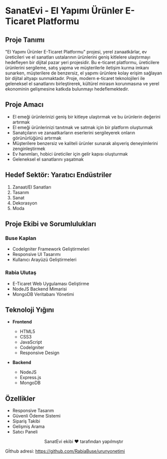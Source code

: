 #  SanatEvi - El Yapımı Ürünler E-Ticaret Platformu 


##  Proje Tanımı

"El Yapımı Ürünler E-Ticaret Platformu" projesi, yerel zanaatkârlar, ev üreticileri ve el sanatları ustalarının ürünlerini geniş kitlelere ulaştırmayı hedefleyen bir dijital pazar yeri projesidir. Bu e-ticaret platformu, üreticilere ürünlerini sergileme, satış yapma ve müşterilerle iletişim kurma imkanı sunarken, müşterilere de benzersiz, el yapımı ürünlere kolay erişim sağlayan bir dijital altyapı sunmaktadır. Proje, modern e-ticaret teknolojileri ile geleneksel el sanatlarını birleştirerek, kültürel mirasın korunmasına ve yerel ekonominin gelişmesine katkıda bulunmayı hedeflemektedir.

##  Proje Amacı

*  El emeği ürünlerinizi geniş bir kitleye ulaştırmak ve bu ürünlerin değerini artırmak
*  El emeği ürünlerinizi tanıtmak ve satmak için bir platform oluşturmak
*  Sanatçıların ve zanaatkarların eserlerini sergileyerek onların görünürlüğünü artırmak
*  Müşterilere benzersiz ve kaliteli ürünler sunarak alışveriş deneyimlerini zenginleştirmek
*  Ev hanımları, hobici üreticiler için gelir kapısı oluşturmak
*  Geleneksel el sanatlarını yaşatmak

##  Hedef Sektör: Yaratıcı Endüstriler

1.  Zanaat/El Sanatları
2.  Tasarım
3.  Sanat
4.  Dekorasyon
5.  Moda

##  Proje Ekibi ve Sorumlulukları

### Buse Kaplan
-  CodeIgniter Framework Geliştirmeleri
-  Responsive UI Tasarımı
-  Kullanıcı Arayüzü Geliştirmeleri

### Rabia Ulutaş
-  E-Ticaret Web Uygulaması Geliştirme
-  NodeJS Backend Mimarisi
-  MongoDB Veritabanı Yönetimi

##  Teknoloji Yığını

- **Frontend**
  - HTML5
  - CSS3
  - JavaScript
  - CodeIgniter
  - Responsive Design

- **Backend**
  - NodeJS
  - Express.js
  - MongoDB


##  Özellikler

-  Responsive Tasarım
-  Güvenli Ödeme Sistemi
-  Sipariş Takibi
-  Gelişmiş Arama
-  Satıcı Paneli


<p align="center">
  SanatEvi ekibi  ❤️ tarafından yapılmıştır
</p>

Gİthub adresi: https://github.com/RabiaBuse/urunyonetimi

 
 
